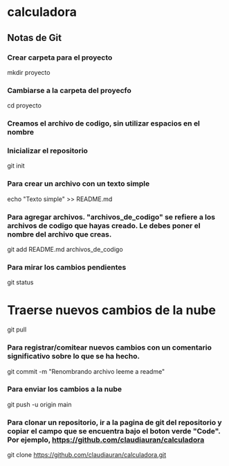 # calculadora

## Notas de Git

### Crear carpeta para el proyecto
mkdir proyecto

### Cambiarse a la carpeta del proyecfo
cd proyecto

### Creamos el archivo de codigo, sin utilizar espacios en el nombre

### Inicializar el repositorio
git init

### Para crear un archivo con un texto simple
echo "Texto simple" >> README.md

### Para agregar archivos. "archivos_de_codigo" se refiere a los archivos de codigo que hayas creado. Le debes poner el nombre del archivo que creas.
git add README.md archivos_de_codigo

### Para mirar los cambios pendientes
git status

# Traerse nuevos cambios de la nube
git pull

### Para registrar/comitear nuevos cambios con un comentario significativo sobre lo que se ha hecho.
git commit -m "Renombrando archivo leeme a readme"

### Para enviar los cambios a la nube
git push -u origin main

### Para clonar un repositorio, ir a la pagina de git del repositorio y copiar el campo que se encuentra bajo el boton verde "Code". Por ejemplo, https://github.com/claudiauran/calculadora
git clone https://github.com/claudiauran/calculadora.git